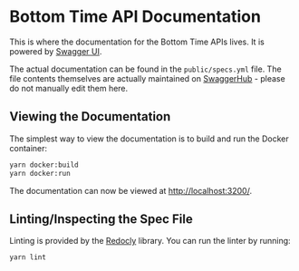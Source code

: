 # Bottom Time API Documentation

This is where the documentation for the Bottom Time APIs lives. It is powered by [Swagger UI](https://swagger.io/tools/swagger-ui/).

The actual documentation can be found in the `public/specs.yml` file. The file contents themselves are actually maintained on [SwaggerHub](https://app.swaggerhub.com/) - please do not manually edit them here.

## Viewing the Documentation

The simplest way to view the documentation is to build and run the Docker container:

```bash
yarn docker:build
yarn docker:run
```

The documentation can now be viewed at [http://localhost:3200/](http://localhost:3200/).

## Linting/Inspecting the Spec File

Linting is provided by the [Redocly]() library. You can run the linter by running:

```bash
yarn lint
```
